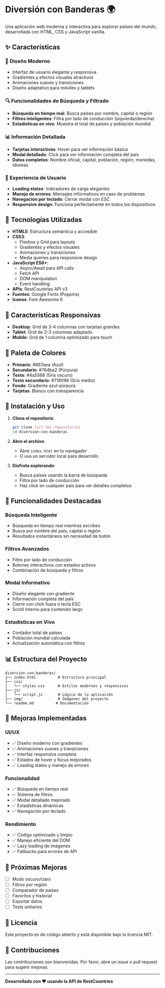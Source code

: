 # Diversión con Banderas 🌍

Una aplicación web moderna y interactiva para explorar países del mundo, desarrollada con HTML, CSS y JavaScript vanilla.

## ✨ Características

### 🎨 **Diseño Moderno**
- Interfaz de usuario elegante y responsiva
- Gradientes y efectos visuales atractivos
- Animaciones suaves y transiciones
- Diseño adaptativo para móviles y tablets

### 🔍 **Funcionalidades de Búsqueda y Filtrado**
- **Búsqueda en tiempo real**: Busca países por nombre, capital o región
- **Filtros inteligentes**: Filtra por lado de conducción (izquierda/derecha)
- **Estadísticas en vivo**: Muestra el total de países y población mundial

### 📊 **Información Detallada**
- **Tarjetas interactivas**: Hover para ver información básica
- **Modal detallado**: Click para ver información completa del país
- **Datos completos**: Nombre oficial, capital, población, región, monedas, idiomas

### 🎯 **Experiencia de Usuario**
- **Loading states**: Indicadores de carga elegantes
- **Manejo de errores**: Mensajes informativos en caso de problemas
- **Navegación por teclado**: Cerrar modal con ESC
- **Responsive design**: Funciona perfectamente en todos los dispositivos

## 🚀 Tecnologías Utilizadas

- **HTML5**: Estructura semántica y accesible
- **CSS3**: 
  - Flexbox y Grid para layouts
  - Gradientes y efectos visuales
  - Animaciones y transiciones
  - Media queries para responsive design
- **JavaScript ES6+**:
  - Async/Await para API calls
  - Fetch API
  - DOM manipulation
  - Event handling
- **APIs**: RestCountries API v3
- **Fuentes**: Google Fonts (Poppins)
- **Iconos**: Font Awesome 6

## 📱 Características Responsivas

- **Desktop**: Grid de 3-4 columnas con tarjetas grandes
- **Tablet**: Grid de 2-3 columnas adaptado
- **Mobile**: Grid de 1 columna optimizado para touch

## 🎨 Paleta de Colores

- **Primario**: #667eea (Azul)
- **Secundario**: #764ba2 (Púrpura)
- **Texto**: #4a5568 (Gris oscuro)
- **Texto secundario**: #718096 (Gris medio)
- **Fondo**: Gradiente azul-púrpura
- **Tarjetas**: Blanco con transparencia

## 🔧 Instalación y Uso

1. **Clona el repositorio**:
   ```bash
   git clone [url-del-repositorio]
   cd diversion-con-banderas
   ```

2. **Abre el archivo**:
   - Abre `index.html` en tu navegador
   - O usa un servidor local para desarrollo

3. **Disfruta explorando**:
   - Busca países usando la barra de búsqueda
   - Filtra por lado de conducción
   - Haz click en cualquier país para ver detalles completos

## 🌟 Funcionalidades Destacadas

### Búsqueda Inteligente
- Búsqueda en tiempo real mientras escribes
- Busca por nombre del país, capital o región
- Resultados instantáneos sin necesidad de botón

### Filtros Avanzados
- Filtro por lado de conducción
- Botones interactivos con estados activos
- Combinación de búsqueda y filtros

### Modal Informativo
- Diseño elegante con gradiente
- Información completa del país
- Cierre con click fuera o tecla ESC
- Scroll interno para contenido largo

### Estadísticas en Vivo
- Contador total de países
- Población mundial calculada
- Actualización automática con filtros

## 📊 Estructura del Proyecto

```
diversion-con-banderas/
├── index.html          # Estructura principal
├── css/
│   └── styles.css      # Estilos modernos y responsivos
├── js/
│   └── script.js       # Lógica de la aplicación
├── img/                # Imágenes del proyecto
└── readme.md          # Documentación
```

## 🎯 Mejoras Implementadas

### UI/UX
- ✅ Diseño moderno con gradientes
- ✅ Animaciones suaves y transiciones
- ✅ Interfaz responsiva completa
- ✅ Estados de hover y focus mejorados
- ✅ Loading states y manejo de errores

### Funcionalidad
- ✅ Búsqueda en tiempo real
- ✅ Sistema de filtros
- ✅ Modal detallado mejorado
- ✅ Estadísticas dinámicas
- ✅ Navegación por teclado

### Rendimiento
- ✅ Código optimizado y limpio
- ✅ Manejo eficiente del DOM
- ✅ Lazy loading de imágenes
- ✅ Fallbacks para errores de API

## 🔮 Próximas Mejoras

- [ ] Modo oscuro/claro
- [ ] Filtros por región
- [ ] Comparador de países
- [ ] Favoritos y historial
- [ ] Exportar datos
- [ ] Tests unitarios

## 📄 Licencia

Este proyecto es de código abierto y está disponible bajo la licencia MIT.

## 🤝 Contribuciones

Las contribuciones son bienvenidas. Por favor, abre un issue o pull request para sugerir mejoras.

---

**Desarrollado con ❤️ usando la API de RestCountries**

